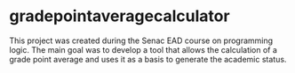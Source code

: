 # gradepointaveragecalculator
This project was created during the Senac EAD course on programming logic. The main goal was to develop a tool that allows the calculation of a grade point average and uses it as a basis to generate the academic status.
